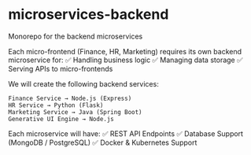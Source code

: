 # microservices-backend
Monorepo for the backend microservices

Each micro-frontend (Finance, HR, Marketing) requires its own backend microservice for: ✅ Handling business logic
✅ Managing data storage
✅ Serving APIs to micro-frontends

We will create the following backend services:

    Finance Service → Node.js (Express)
    HR Service → Python (Flask)
    Marketing Service → Java (Spring Boot)
    Generative UI Engine → Node.js

Each microservice will have: ✅ REST API Endpoints
✅ Database Support (MongoDB / PostgreSQL)
✅ Docker & Kubernetes Support
